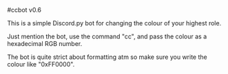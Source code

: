 #ccbot v0.6

This is a simple Discord.py bot for changing the colour of your highest role.

Just mention the bot, use the command "cc", and pass the colour as a hexadecimal RGB number.

The bot is quite strict about formatting atm so make sure you write the colour like "0xFF0000".
